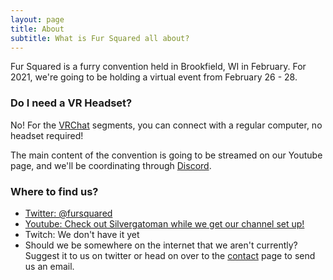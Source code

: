 ```yaml
---
layout: page
title: About
subtitle: What is Fur Squared all about?
---
```


Fur Squared is a furry convention held in Brookfield, WI in February.  For 2021, we're going to be holding a virtual event from February 26 - 28.

### Do I need a VR Headset?

No!  For the [VRChat](https://www.vrchat.com) segments, you can connect with a regular computer, no headset required!

The main content of the convention is going to be streamed on our Youtube page, and we'll be coordinating through [Discord](https://discord.com).

### Where to find us?
- [Twitter: @fursquared](https://twitter.com/fursquared)
- [Youtube: Check out Silvergatoman while we get our channel set up!](https://www.youtube.com/user/silvergatomon)
- Twitch: We don't have it yet
- Should we be somewhere on the internet that we aren't currently?  Suggest it to us on twitter or head on over to the [contact](/contact) page to send us an email.
